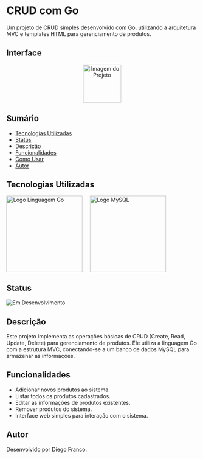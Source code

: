 # CRUD com Go

Um projeto de CRUD simples desenvolvido com Go, utilizando a arquitetura MVC e templates HTML para gerenciamento de produtos.

## Interface

<div align="center">
  <img src="img/interface.png" alt="Imagem do Projeto" width="100">
</div>

## Sumário

- [Tecnologias Utilizadas](#tecnologias-utilizadas)
- [Status](#status)
- [Descrição](#descrição)
- [Funcionalidades](#funcionalidades)
- [Como Usar](#como-usar)
- [Autor](#autor)

## Tecnologias Utilizadas

<div style="display: flex; flex-direction: row;">
  <div style="margin-right: 20px; display: flex; justify-content: flex-start;">
    <img src="img/go.png" alt="Logo Linguagem Go" width="200"/>
  </div>
  <div style="margin-right: 20px; display: flex; justify-content: flex-start;">
    <img src="img/mysql.png" alt="Logo MySQL" width="200"/>
  </div>
</div>

## Status

![Em Desenvolvimento](http://img.shields.io/static/v1?label=STATUS&message=EM%20DESENVOLVIMENTO&color=RED&style=for-the-badge)

<!-- ![Concluído](http://img.shields.io/static/v1?label=STATUS&message=CONCLUIDO&color=GREEN&style=for-the-badge) -->

## Descrição

Este projeto implementa as operações básicas de CRUD (Create, Read, Update, Delete) para gerenciamento de produtos. Ele utiliza a linguagem Go com a estrutura MVC, conectando-se a um banco de dados MySQL para armazenar as informações.

## Funcionalidades

- Adicionar novos produtos ao sistema.
- Listar todos os produtos cadastrados.
- Editar as informações de produtos existentes.
- Remover produtos do sistema.
- Interface web simples para interação com o sistema.

## Autor

Desenvolvido por Diego Franco.
